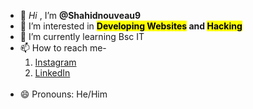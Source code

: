 - 👋 <i>Hi</i> , I’m <strong>@Shahidnouveau9</strong>
- 👀 I’m interested in <b><mark>Developing Websites</mark> and <mark>Hacking</mark></b>
- 🌱 I’m currently learning Bsc IT
- 📫 How to reach me-<br><ol><li><a href="https://www.instagram.com/shaikh_shaahidd?igsh=c2IxdWdpamVmOXhv">Instagram</a></li> <li><a href="https://www.linkedin.com/in/shahid-shaikh-35b9b9277?utm_source=share&utm_campaign=share_via&utm_content=profile&utm_medium=android_app">LinkedIn</a></li></ol><br>
- 😄 Pronouns: He/Him

<!---
Shahidnouveau9/Shahidnouveau9 is a ✨ special ✨ repository because its `README.md` (this file) appears on your GitHub profile.
You can click the Preview link to take a look at your changes.
--->
